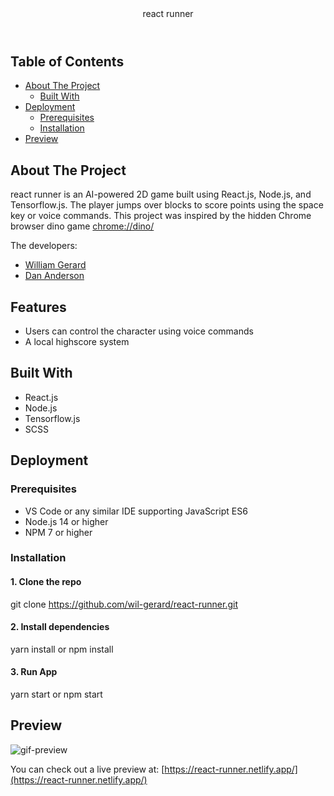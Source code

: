 <header align="center">react runner</header>

## Table of Contents

- [About The Project](#about-the-project)
  - [Built With](#built-with)
- [Deployment](#deployment)
  - [Prerequisites](#prerequisites)
  - [Installation](#installation)
- [Preview](#preview)

## About The Project

react runner is an AI-powered 2D game built using React.js, Node.js, and Tensorflow.js. The player jumps over blocks to score points using the space key or voice commands. This project was inspired by the hidden Chrome browser dino game [chrome://dino/](chrome://dino/)

The developers:
* [William Gerard](https://github.com/wil-gerard)
* [Dan Anderson](https://github.com/DanCAnderson)

## Features

- Users can control the character using voice commands
- A local highscore system

## Built With

- React.js
- Node.js
- Tensorflow.js
- SCSS

## Deployment

### Prerequisites

- VS Code or any similar IDE supporting JavaScript ES6
- Node.js 14 or higher
- NPM 7 or higher

### Installation

#### 1. Clone the repo

git clone https://github.com/wil-gerard/react-runner.git

#### 2. Install dependencies

yarn install or npm install

#### 3. Run App

yarn start or npm start

## Preview

![gif-preview](https://user-images.githubusercontent.com/74286884/131932092-846d76a1-c68c-49a1-979e-d406bd25c6dd.gif)

You can check out a live preview at: [https://react-runner.netlify.app/](https://react-runner.netlify.app/)
